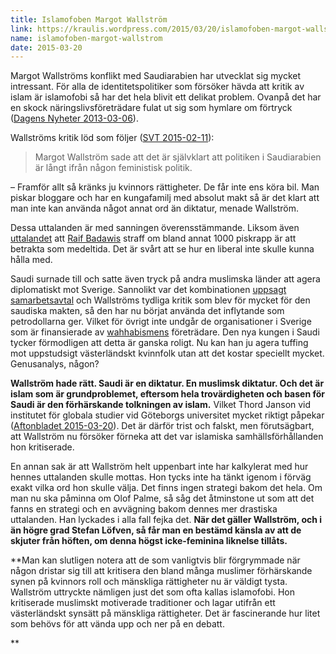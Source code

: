 ```yaml
---
title: Islamofoben Margot Wallström
link: https://kraulis.wordpress.com/2015/03/20/islamofoben-margot-wallstrom/
name: islamofoben-margot-wallstrom
date: 2015-03-20
---
```

Margot Wallströms konflikt med Saudiarabien har utvecklat sig mycket intressant. För alla de identitetspolitiker som försöker hävda att kritik av islam är islamofobi så har det hela blivit ett delikat problem. Ovanpå det har en skock näringslivsföreträdare fulat ut sig som hymlare om förtryck ([Dagens Nyheter 2013-03-06](http://www.dn.se/debatt/sveriges-trovardighet-som-handelspartner-star-pa-spel/)).

Wallströms kritik löd som följer ([SVT 2015-02-11](http://www.svt.se/nyheter/inrikes/hard-kritik-mot-saudisamarbete)):

> Margot Wallström sade att det är självklart att politiken i Saudiarabien är långt ifrån någon feministisk politik.

– Framför allt så kränks ju kvinnors rättigheter. De får inte ens köra bil. Man piskar bloggare och har en kungafamilj med absolut makt så är det klart att man inte kan använda något annat ord än diktatur, menade Wallström.

Dessa uttalanden är med sanningen överensstämmande. Liksom även [uttalandet](http://www.gp.se/nyheter/sverige/1.2605207-wallstrom-medeltida-bestraffning) att [Raif Badawis](http://en.wikipedia.org/wiki/Raif_Badawi) straff om bland annat 1000 piskrapp är att betrakta som medeltida. Det är svårt att se hur en liberal inte skulle kunna hålla med.



Saudi surnade till och satte även tryck på andra muslimska länder att agera diplomatiskt mot Sverige. Sannolikt var det kombinationen [uppsagt samarbetsavtal](http://www.dn.se/nyheter/sverige/saudiavtalet-kommer-inte-att-forlangas/) och Wallströms tydliga kritik som blev för mycket för den saudiska makten, så den har nu börjat använda det inflytande som petrodollarna ger. Vilket för övrigt inte undgår de organisationer i Sverige som är finansierade av [wahhabismens](http://sv.wikipedia.org/wiki/Wahhabism) företrädare. Den nya kungen i Saudi tycker förmodligen att detta är ganska roligt. Nu kan han ju agera tuffing mot uppstudsigt västerländskt kvinnfolk utan att det kostar speciellt mycket. Genusanalys, någon?

**Wallström hade rätt. Saudi är en diktatur. En muslimsk diktatur. Och det är islam som är grundproblemet, eftersom hela trovärdigheten och basen för Saudi är den förhärskande tolkningen av islam.** Vilket Thord Janson vid institutet för globala studier vid Göteborgs universitet mycket riktigt påpekar ([Aftonbladet 2015-03-20](http://www.aftonbladet.se/nyheter/article20501046.ab)). Det är därför trist och falskt, men förutsägbart, att Wallström nu försöker förneka att det var islamiska samhällsförhållanden hon kritiserade.

En annan sak är att Wallström helt uppenbart inte har kalkylerat med hur hennes uttalanden skulle mottas. Hon tycks inte ha tänkt igenom i förväg exakt vilka ord hon skulle välja. Det finns ingen strategi bakom det hela. Om man nu ska påminna om Olof Palme, så såg det åtminstone ut som att det fanns en strategi och en avvägning bakom dennes mer drastiska uttalanden. Han lyckades i alla fall fejka det. **När det gäller Wallström, och i än högre grad Stefan Löfven, så får man en bestämd känsla av att de skjuter från höften, om denna högst icke-feminina liknelse tillåts.**

**Man kan slutligen notera att de som vanligtvis blir förgrymmade när någon dristar sig till att kritisera den bland många muslimer förhärskande synen på kvinnors roll och mänskliga rättigheter nu är väldigt tysta. Wallström uttryckte nämligen just det som ofta kallas islamofobi. Hon kritiserade muslimskt motiverade traditioner och lagar utifrån ett västerländskt synsätt på mänskliga rättigheter. Det är fascinerande hur litet som behövs för att vända upp och ner på en debatt.

**

